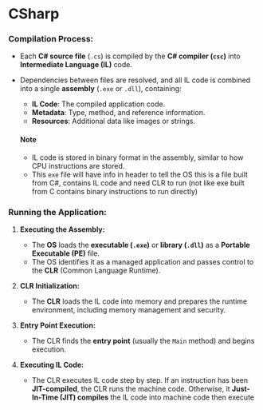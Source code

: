 # CSharp

### Compilation Process:

- Each **C# source file** (`.cs`) is compiled by the **C# compiler (`csc`)** into **Intermediate Language (IL)** code.
- Dependencies between files are resolved, and all IL code is combined into a single **assembly** (`.exe` or `.dll`), containing:
  - **IL Code**: The compiled application code.
  - **Metadata**: Type, method, and reference information.
  - **Resources**: Additional data like images or strings.

   #### Note
   - IL code is stored in binary format in the assembly, similar to how CPU instructions are stored.
   - This `exe` file will have info in header to tell the OS this is a file built from C#, contains IL code and need CLR to run (not like exe built from C contains binary instructions to run directly)


### Running the Application:

1. **Executing the Assembly:**
   - The **OS** loads the **executable (`.exe`)** or **library (`.dll`)** as a **Portable Executable (PE)** file.
   - The OS identifies it as a managed application and passes control to the **CLR** (Common Language Runtime).

2. **CLR Initialization:**
   - The **CLR** loads the IL code into memory and prepares the runtime environment, including memory management and security.

3. **Entry Point Execution:**
   - The CLR finds the **entry point** (usually the `Main` method) and begins execution.

4. **Executing IL Code:**
   - The CLR executes IL code step by step. If an instruction has been **JIT-compiled**, the CLR runs the machine code. Otherwise, it **Just-In-Time (JIT) compiles** the IL code into machine code then execute

